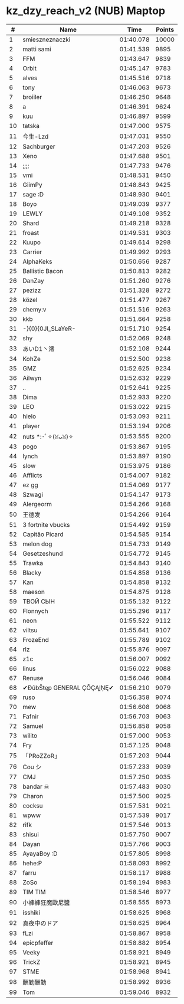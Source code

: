 # kz_dzy_reach_v2 (NUB) Maptop

|  # | Name | Time | Points |
|-------------- | -------------- | -------------- | -------------- | 
| 1 | smieszneznaczki | 01:40.078 | 10000 | 
| 2 | matti sami | 01:41.539 | 9895 | 
| 3 | FFM | 01:43.647 | 9839 | 
| 4 | Orbit | 01:45.147 | 9783 | 
| 5 | alves | 01:45.516 | 9718 | 
| 6 | tony | 01:46.063 | 9673 | 
| 7 | broiiler | 01:46.250 | 9648 | 
| 8 | a | 01:46.391 | 9624 | 
| 9 | kuu | 01:46.897 | 9599 | 
| 10 | tatska | 01:47.000 | 9575 | 
| 11 | 今生-Lzd | 01:47.031 | 9550 | 
| 12 | Sachburger | 01:47.203 | 9526 | 
| 13 | Xeno | 01:47.688 | 9501 | 
| 14 | ;;;; | 01:47.733 | 9476 | 
| 15 | vmi | 01:48.531 | 9450 | 
| 16 | GiimPy | 01:48.843 | 9425 | 
| 17 | sage :D | 01:48.930 | 9401 | 
| 18 | Boyo | 01:49.039 | 9377 | 
| 19 | LEWLY | 01:49.108 | 9352 | 
| 20 | Shard | 01:49.218 | 9328 | 
| 21 | froast | 01:49.531 | 9303 | 
| 22 | Kuupo | 01:49.614 | 9298 | 
| 23 | Carrier | 01:49.992 | 9293 | 
| 24 | AlphaKeks | 01:50.656 | 9287 | 
| 25 | Ballistic Bacon | 01:50.813 | 9282 | 
| 26 | DanZay | 01:51.260 | 9276 | 
| 27 | pezizz | 01:51.328 | 9272 | 
| 28 | közel | 01:51.477 | 9267 | 
| 29 | chemy:v | 01:51.516 | 9263 | 
| 30 | kkb | 01:51.664 | 9258 | 
| 31 | -}{0}{0JI_SLaYeR- | 01:51.710 | 9254 | 
| 32 | shy | 01:52.069 | 9248 | 
| 33 | あいD1丶澪 | 01:52.108 | 9244 | 
| 34 | KohZe | 01:52.500 | 9238 | 
| 35 | GMZ | 01:52.625 | 9234 | 
| 36 | Ailwyn | 01:52.632 | 9229 | 
| 37 | .. | 01:52.641 | 9225 | 
| 38 | Dima | 01:52.933 | 9220 | 
| 39 | LEO | 01:53.022 | 9215 | 
| 40 | hielo | 01:53.093 | 9211 | 
| 41 | player | 01:53.194 | 9206 | 
| 42 | nuts *:･ﾟ✧(ꈍᴗꈍ)✧ | 01:53.555 | 9200 | 
| 43 | pogo | 01:53.867 | 9195 | 
| 44 | lynch | 01:53.897 | 9190 | 
| 45 | slow | 01:53.975 | 9186 | 
| 46 | Afflicts | 01:54.007 | 9182 | 
| 47 | ez gg | 01:54.069 | 9177 | 
| 48 | Szwagi | 01:54.147 | 9173 | 
| 49 | Alergeorm | 01:54.266 | 9168 | 
| 50 | 王德发 | 01:54.266 | 9164 | 
| 51 | 3 fortnite vbucks | 01:54.492 | 9159 | 
| 52 | Capitão Picard | 01:54.585 | 9154 | 
| 53 | melon dog | 01:54.733 | 9149 | 
| 54 | Gesetzeshund | 01:54.772 | 9145 | 
| 55 | Trawka | 01:54.843 | 9140 | 
| 56 | Blacky | 01:54.858 | 9136 | 
| 57 | Kan | 01:54.858 | 9132 | 
| 58 | maeson | 01:54.875 | 9128 | 
| 59 | ТВОЙ СЫН | 01:55.132 | 9122 | 
| 60 | Flonnych | 01:55.296 | 9117 | 
| 61 | neon | 01:55.522 | 9112 | 
| 62 | viltsu | 01:55.641 | 9107 | 
| 63 | FrozeEnd | 01:55.789 | 9102 | 
| 64 | rlz | 01:55.876 | 9097 | 
| 65 | z1c | 01:56.007 | 9092 | 
| 66 | linus | 01:56.022 | 9088 | 
| 67 | Renuse | 01:56.046 | 9084 | 
| 68 | ✔ĐûbŠŧęp GENERAL ÇŌÇĄĮŅĘ✔ | 01:56.210 | 9079 | 
| 69 | ruso | 01:56.358 | 9074 | 
| 70 | mew | 01:56.608 | 9068 | 
| 71 | Fafnir | 01:56.703 | 9063 | 
| 72 | Samuel | 01:56.858 | 9058 | 
| 73 | wilito | 01:57.000 | 9053 | 
| 74 | Fry | 01:57.125 | 9048 | 
| 75 | 「PRoZZoR」 | 01:57.203 | 9044 | 
| 76 | Cou シ | 01:57.233 | 9039 | 
| 77 | CMJ | 01:57.250 | 9035 | 
| 78 | bandar ☠ | 01:57.483 | 9030 | 
| 79 | Charon | 01:57.500 | 9025 | 
| 80 | cocksu | 01:57.531 | 9021 | 
| 81 | wpww | 01:57.539 | 9017 | 
| 82 | rifk | 01:57.546 | 9013 | 
| 83 | shisui | 01:57.750 | 9007 | 
| 84 | Dayan | 01:57.766 | 9003 | 
| 85 | AyayaBoy :D | 01:57.805 | 8998 | 
| 86 | hehe:P | 01:58.093 | 8992 | 
| 87 | farru | 01:58.117 | 8988 | 
| 88 | ZoSo | 01:58.194 | 8983 | 
| 89 | TIM TIM | 01:58.546 | 8977 | 
| 90 | 小褲褲狂魔歐尼醬 | 01:58.555 | 8973 | 
| 91 | isshiki | 01:58.625 | 8968 | 
| 92 | 真夜中のドア | 01:58.625 | 8964 | 
| 93 | fLzi | 01:58.867 | 8958 | 
| 94 | epicpfeffer | 01:58.882 | 8954 | 
| 95 | Veeky | 01:58.921 | 8949 | 
| 96 | TrickZ | 01:58.921 | 8945 | 
| 97 | STME | 01:58.968 | 8941 | 
| 98 | 酬勤酬勤 | 01:58.992 | 8936 | 
| 99 | Tom | 01:59.046 | 8932 | 

